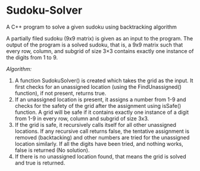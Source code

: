 # Sudoku-Solver
A C++ program to solve a given sudoku using backtracking algorithm 

A partially filed sudoku (9x9 matrix) is given as an input to the program. The output of the program is a solved sudoku, that is, a 9x9 matrix such that every row, column, and subgrid of size 3×3 contains exactly one instance of the digits from 1 to 9.

*Algorithm:*
1) A function SudokuSolver() is created which takes the grid as the input. It first checks for an unassigned location (using the FindUnassigned() function), if not present, returns true.
2) If an unassigned location is present, it assigns a number from 1-9 and checks for the safety of the grid after the assignment using isSafe() function. A grid will be safe if it contains exactly one instance of a digit from 1-9 in every row, column and subgrid of size 3x3. 
3) If the grid is safe, it recursively calls itself for all other unassigned locations. If any recursive call returns false, the tentative assignment is removed (backtacking) and other numbers are tried for the unassigned location similarly. If all the digits have been tried, and nothing works, false is returned (No solution). 
4) If there is no unassigned location found, that means the grid is solved and true is returned. 

